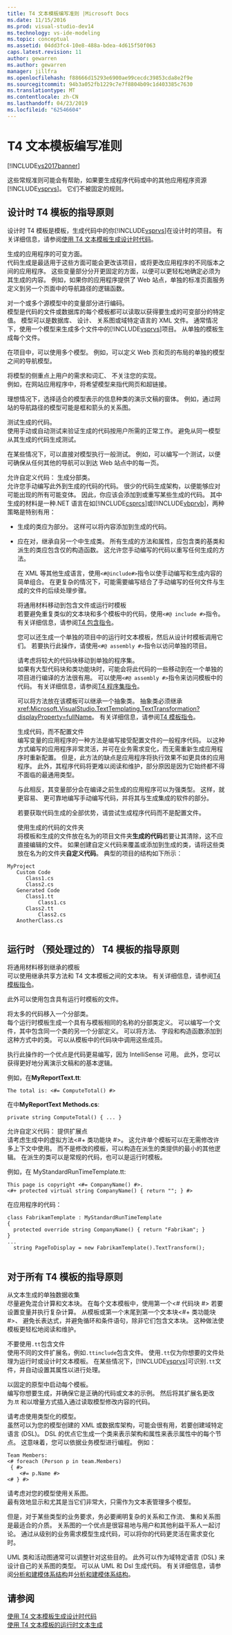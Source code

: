 ```yaml
---
title: T4 文本模板编写准则 |Microsoft Docs
ms.date: 11/15/2016
ms.prod: visual-studio-dev14
ms.technology: vs-ide-modeling
ms.topic: conceptual
ms.assetid: 04dd3fc4-10e8-488a-bdea-4d615f50f063
caps.latest.revision: 11
author: gewarren
ms.author: gewarren
manager: jillfra
ms.openlocfilehash: f88666d15293e6900ae99cecdc39853cda8e2f9e
ms.sourcegitcommit: 94b3a052fb1229c7e7f8804b09c1d403385c7630
ms.translationtype: MT
ms.contentlocale: zh-CN
ms.lasthandoff: 04/23/2019
ms.locfileid: "62546604"
---
```

# <a name="guidelines-for-writing-t4-text-templates"></a>T4 文本模板编写准则
[!INCLUDE[vs2017banner](../includes/vs2017banner.md)]

这些常规准则可能会有帮助，如果要生成程序代码或中的其他应用程序资源[!INCLUDE[vsprvs](../includes/vsprvs-md.md)]。 它们不被固定的规则。  
  
## <a name="guidelines-for-design-time-t4-templates"></a>设计时 T4 模板的指导原则  
 设计时 T4 模板是模板，生成代码中的你[!INCLUDE[vsprvs](../includes/vsprvs-md.md)]在设计时的项目。 有关详细信息，请参阅[使用 T4 文本模板生成设计时代码](../modeling/design-time-code-generation-by-using-t4-text-templates.md)。  
  
 生成的应用程序的可变方面。  
 代码生成是最适用于这些方面可能会更改该项目，或将更改应用程序的不同版本之间的应用程序。 这些变量部分分开更固定的方面，以便可以更轻松地确定必须为其生成的内容。 例如，如果你的应用程序提供了 Web 站点，单独的标准页面服务定义到另一个页面中的导航路径的逻辑函数。  
  
 对一个或多个源模型中的变量部分进行编码。  
 模型是代码的文件或数据库的每个模板都可以读取以获得要生成的可变部分的特定值。 模型可以是数据库、 设计、 关系图或域特定语言的 XML 文件。 通常情况下，使用一个模型来生成多个文件中的[!INCLUDE[vsprvs](../includes/vsprvs-md.md)]项目。 从单独的模板生成每个文件。  
  
 在项目中，可以使用多个模型。 例如，可以定义 Web 页和页的布局的单独的模型之间的导航模型。  
  
 将模型的侧重点上用户的需求和词汇、 不关注您的实现。  
 例如，在网站应用程序中，将希望模型来指代网页和超链接。  
  
 理想情况下，选择适合的模型表示的信息种类的演示文稿的窗体。 例如，通过网站的导航路径的模型可能是框和箭头的关系图。  
  
 测试生成的代码。  
 使用手动或自动测试来验证生成的代码按用户所需的正常工作。 避免从同一模型从其生成的代码生成测试。  
  
 在某些情况下，可以直接对模型执行一般测试。 例如，可以编写一个测试，以便可确保从任何其他的导航可以到达 Web 站点中的每一页。  
  
 允许自定义代码： 生成分部类。  
 允许您手动编写此外到生成的代码的代码。 很少的代码生成架构，以便能够应对可能出现的所有可能变体。 因此，你应该会添加到或重写某些生成的代码。 其中生成的材料是一种.NET 语言在如[!INCLUDE[csprcs](../includes/csprcs-md.md)]或[!INCLUDE[vbprvb](../includes/vbprvb-md.md)]，两种策略是特别有用：  
  
- 生成的类应为部分。 这样可以将内容添加到生成的代码。  
  
- 应在对，继承自另一个中生成类。 所有生成的方法和属性，应包含类的基类和派生的类应包含仅的构造函数。 这允许您手动编写的代码以重写任何生成的方法。  
  
  在 XML 等其他生成语言，使用`<#@include#>`指令以使手动编写和生成内容的简单组合。 在更复杂的情况下，可能需要编写结合了手动编写的任何文件与生成的文件的后续处理步骤。  
  
  将通用材料移动到包含文件或运行时模板  
  若要避免重复类似的文本块和多个模板中的代码，使用`<#@ include #>`指令。 有关详细信息，请参阅[T4 包含指令](../modeling/t4-include-directive.md)。  
  
  您可以还生成一个单独的项目中的运行时文本模板，然后从设计时模板调用它们。 若要执行此操作，请使用`<#@ assembly #>`指令以访问单独的项目。
  
  请考虑将较大的代码块移动到单独的程序集。  
  如果有大型代码块和类功能块时，可能会将此代码的一些移动到在一个单独的项目进行编译的方法很有用。 可以使用`<#@ assembly #>`指令来访问模板中的代码。 有关详细信息，请参阅[T4 程序集指令](../modeling/t4-assembly-directive.md)。  
  
  可以将方法放在该模板可以继承一个抽象类。 抽象类必须继承<xref:Microsoft.VisualStudio.TextTemplating.TextTransformation?displayProperty=fullName>。 有关详细信息，请参阅[T4 模板指令](../modeling/t4-template-directive.md)。  
  
  生成代码，而不配置文件  
  编写变量的应用程序的一种方法是编写接受配置文件的一般程序代码。 以这种方式编写的应用程序非常灵活，并可在业务需求变化，而无需重新生成应用程序时重新配置。 但是，此方法的缺点是应用程序将执行效果不如更具体的应用程序。 此外，其程序代码将更难以阅读和维护，部分原因是因为它始终都不得不面临的最通用类型。  
  
  与此相反，其变量部分会在编译之前生成的应用程序可以为强类型。 这样，就更容易、 更可靠地编写手动编写代码，并将其与生成集成的软件的部分。  
  
  若要获取代码生成的全部优势，请尝试生成程序代码而不是配置文件。  
  
  使用生成的代码的文件夹  
  将模板和生成的文件放在名为的项目文件夹**生成的代码**若要让其清除，这不应直接编辑的文件。 如果创建自定义代码来覆盖或添加到生成的类，请将这些类放在名为的文件夹**自定义代码**。 典型的项目的结构如下所示：  
  
```  
MyProject  
   Custom Code  
      Class1.cs  
      Class2.cs  
   Generated Code  
      Class1.tt  
          Class1.cs  
      Class2.tt  
          Class2.cs  
   AnotherClass.cs  
  
```  
  
## <a name="guidelines-for-run-time-preprocessed-t4-templates"></a>运行时 （预处理过的） T4 模板的指导原则  
 将通用材料移到继承的模板  
 可以使用继承共享方法和 T4 文本模板之间的文本块。 有关详细信息，请参阅[T4 模板指令](../modeling/t4-template-directive.md)。  
  
 此外可以使用包含具有运行时模板的文件。  
  
 将太多的代码移入一个分部类。  
 每个运行时模板生成一个具有与模板相同的名称的分部类定义。 可以编写一个文件，其中包含同一个类的另一个分部定义。 可以将方法、 字段和构造函数添加到这种方式中的类。 可以从模板中的代码块中调用这些成员。  
  
 执行此操作的一个优点是代码更易编写，因为 IntelliSense 可用。 此外，您可以获得更好地分离演示文稿和的基本逻辑。  
  
 例如，在**MyReportText.tt**:  
  
 `The total is: <#= ComputeTotal() #>`  
  
 在中**MyReportText Methods.cs**:  
  
 `private string ComputeTotal() { ... }`  
  
 允许自定义代码： 提供扩展点  
 请考虑生成中的虚拟方法\<#+ 类功能块 #>。 这允许单个模板可以在无需修改许多上下文中使用。 而不是修改的模板，可以构造在派生的类提供的最小的其他逻辑。 在派生的类可以是常规的代码，也可以是运行时模板。  
  
 例如，在 MyStandardRunTimeTemplate.tt:  
  
```  
This page is copyright <#= CompanyName() #>.  
<#+ protected virtual string CompanyName() { return ""; } #>  
```  
  
 在应用程序的代码：  
  
```  
class FabrikamTemplate : MyStandardRunTimeTemplate  
{  
  protected override string CompanyName() { return "Fabrikam"; }  
}  
...  
  string PageToDisplay = new FabrikamTemplate().TextTransform();  
  
```  
  
## <a name="guidelines-for-all-t4-templates"></a>对于所有 T4 模板的指导原则  
 从文本生成的单独数据收集  
 尽量避免混合计算和文本块。 在每个文本模板中，使用第一个\<# 代码块 #> 若要设置变量并执行复杂计算。 从模板或第一个末尾到第一个文本块\<#+ 类功能块 #>、 避免长表达式，并避免循环和条件语句，除非它们包含文本块。 这种做法使模板更轻松地阅读和维护。  
  
 不要使用`.tt`包含文件  
 使用不同的文件扩展名，例如`.ttinclude`包含文件。 使用`.tt`仅为你想要的文件处理为运行时或设计时文本模板。 在某些情况下，[!INCLUDE[vsprvs](../includes/vsprvs-md.md)]可识别`.tt`文件，并自动设置其属性以进行处理。  
  
 以固定的原型中启动每个模板。  
 编写你想要生成，并确保它是正确的代码或文本的示例。 然后将其扩展名更改为.tt 和以增量方式插入通过读取模型修改内容的代码。  
  
 请考虑使用类型化的模型。  
 虽然可以为您的模型创建的 XML 或数据库架构，可能会很有用，若要创建域特定语言 (DSL)。 DSL 的优点它生成一个类来表示架构和属性来表示属性中的每个节点。 这意味着，您可以依据业务模型进行编程。 例如：  
  
```  
Team Members:  
<# foreach (Person p in team.Members)   
 { #>   
    <#= p.Name #>   
<# } #>  
```  
  
 请考虑对您的模型使用关系图。  
 最有效地显示和尤其是当它们非常大，只需作为文本表管理多个模型。  
  
 但是，对于某些类型的业务要求，务必要阐明复杂的关系和工作流、 集和关系图是最适合的介质。 关系图的一个优点是很容易地与用户和其他利益干系人一起讨论。 通过从级别的业务需求模型生成代码，可以将你的代码更灵活在需求变化时。  
  
 UML 类和活动图通常可以调整针对这些目的。 此外可以作为域特定语言 (DSL) 来设计自己的关系图的类型。 可以从 UML 和 Dsl 生成代码。 有关详细信息，请参阅[分析和建模体系结构](../modeling/analyze-and-model-your-architecture.md)并[分析和建模体系结构](../modeling/analyze-and-model-your-architecture.md)。  
  
## <a name="see-also"></a>请参阅  
 [使用 T4 文本模板生成设计时代码](../modeling/design-time-code-generation-by-using-t4-text-templates.md)   
 [使用 T4 文本模板的运行时文本生成](../modeling/run-time-text-generation-with-t4-text-templates.md)
